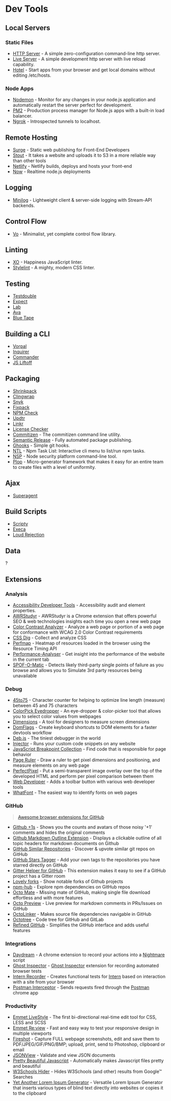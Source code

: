 # Dev Tools

## Local Servers

### Static Files

*   [HTTP Server](https://github.com/indexzero/http-server) - A simple zero-configuration command-line http server.
*   [Live Server](https://github.com/tapio/live-server) - A simple development http server with live reload capability.
*   [Hotel](https://github.com/typicode/hotel) - Start apps from your browser and get local domains without editing /etc/hosts.

### Node Apps

*   [Nodemon](https://github.com/remy/nodemon) - Monitor for any changes in your node.js application and automatically restart the server perfect for development.
*   [PM2](https://github.com/Unitech/pm2) - Production process manager for Node.js apps with a built-in load balancer.
*   [Ngrok](https://github.com/inconshreveable/ngrok) - Introspected tunnels to localhost.

## Remote Hosting

*   [Surge](https://surge.sh/) - Static web publishing for Front-End Developers
*   [Stout](http://stout.is/) - It takes a website and uploads it to S3 in a more reliable way than other tools
*   [Netlify](https://www.netlify.com/) - Netlify builds, deploys and hosts your front-end
*   [Now](https://zeit.co/now) - Realtime node.js deployments

## Logging

*   [Minilog](https://github.com/mixu/minilog) - Lightweight client & server-side logging with Stream-API backends.

## Control Flow

*   [Vo](https://github.com/matthewmueller/vo) - Minimalist, yet complete control flow library.

## Linting

*   [XO](https://github.com/sindresorhus/xo) - Happiness JavaScript linter.
*   [Stylelint](https://github.com/stylelint/stylelint) - A mighty, modern CSS linter. 

## Testing

*   [Testdouble](https://github.com/testdouble/testdouble.js)
*   [Expect](https://github.com/Automattic/expect.js)
*   [Lab](https://github.com/hapijs/lab)
*   [Ava](https://github.com/sindresorhus/ava)
*   [Blue Tape](https://github.com/spion/blue-tape)

## Building a CLI

*   [Vorpal](https://github.com/dthree/vorpal)
*   [Inquirer](https://github.com/SBoudrias/Inquirer.js)
*   [Commander](https://github.com/tj/commander.js)
*   [JS Liftoff](https://github.com/js-cli/js-liftoff)

## Packaging

*   [Shrinkpack](https://github.com/JamieMason/shrinkpack)
*   [Clingwrap](https://github.com/goodeggs/clingwrap)
*   [Snyk](https://github.com/Snyk/snyk)
*   [Fixpack](https://github.com/HenrikJoreteg/fixpack)
*   [NPM Check](https://github.com/dylang/npm-check)
*   [Updtr](https://github.com/peerigon/updtr)
*   [Linkr](https://github.com/fusionalliance/linkr)
*   [License Checker](https://github.com/davglass/license-checker)
*   [Commitizen](https://github.com/commitizen/cz-cli) - The commitizen command line utility.
*   [Semantic Release](https://github.com/semantic-release/semantic-release) - Fully automated package publishing.
*   [Ghooks](https://github.com/gtramontina/ghooks) - Simple git hooks.
*   [NTL](https://github.com/ruyadorno/ntl) - Npm Task List: Interactive cli menu to list/run npm tasks.
*   [NSP](https://github.com/nodesecurity/nsp) - Node security platform command-line tool.
*   [Plop](https://github.com/amwmedia/plop) - Micro-generator framework that makes it easy for an entire team to create files with a level of uniformity.

## Ajax

*   [Superagent](https://github.com/visionmedia/superagent)

## Build Scripts

*   [Scripty](https://github.com/testdouble/scripty)
*   [Execa](https://github.com/sindresorhus/execa)
*   [Loud Rejection](https://github.com/sindresorhus/loud-rejection)

## Data

?

## Extensions

### Analysis

*   [Accessibility Developer Tools](https://chrome.google.com/webstore/detail/accessibility-developer-t/fpkknkljclfencbdbgkenhalefipecmb) - Accessibility audit and element properties.
*   [AWRStudyr](https://chrome.google.com/webstore/detail/awrstudyr/mbkehkfjhncahcaggkncdaacfnikmoid) - AWRStudyr is a Chrome extension that offers powerful SEO & web technologies insights each time you open a new web page
*   [Color Contrast Analyzer](https://chrome.google.com/webstore/detail/color-contrast-analyzer/dagdlcijhfbmgkjokkjicnnfimlebcll) - Analyze a web page or portion of a web page for conformance with WCAG 2.0 Color Contrast requirements
*   [CSS Dig](https://chrome.google.com/webstore/detail/css-dig/lpnhmlhomomelfkcjnkcacofhmggjmco) - Collect and analyze CSS
*   [Perfmap](https://chrome.google.com/webstore/detail/perfmap/hgpnhiajcdppfbogcpfdgcceepgkhdmk) - Heatmap of resources loaded in the browser using the Resource Timing API
*   [Performance-Analyser](https://chrome.google.com/webstore/detail/performance-analyser/djgfmlohefpomchfabngccpbaflcahjf) - Get insight into the performance of the website in the current tab
*   [SPOF-O-Matic](https://chrome.google.com/webstore/detail/spof-o-matic/plikhggfbplemddobondkeogomgoodeg) - Detects likely third-party single points of failure as you browse and allows you to Simulate 3rd party resources being unavailable

### Debug

*   [45to75](https://chrome.google.com/webstore/detail/45to75/efmppndinjbljeellfdkpghgblenbcdd) - Character counter for helping to optimize line length (measure) between 45 and 75 characters
*   [ColorPick Eyedropper](https://chrome.google.com/webstore/detail/colorpick-eyedropper/ohcpnigalekghcmgcdcenkpelffpdolg) - An eye-dropper & color-picker tool that allows you to select color values from webpages
*   [Dimensions](https://chrome.google.com/webstore/detail/dimensions/baocaagndhipibgklemoalmkljaimfdj) - A tool for designers to measure screen dimensions
*   [DomFlags](https://chrome.google.com/webstore/detail/domflags/nindoglnpjcjoaheijieagogboabafkc) - Create keyboard shortcuts to DOM elements for a faster devtools workflow
*   [Deb.js](https://chrome.google.com/webstore/detail/debjs/egmeoknjmgikkkcdicmajkbkmkcmbiah) - The tiniest debugger in the world
*   [Injector](https://chrome.google.com/webstore/detail/injector/bfdonckegflhbiamlmidciapolfccmmb) - Runs your custom code snippets on any website
*   [JavaScript Breakpoint Collection](https://chrome.google.com/webstore/detail/javascript-breakpoint-col/kgpjjblahlmjlfljfpcneapmeblichbp) - Find code that is responsible for page behavior
*   [Page Ruler](https://chrome.google.com/webstore/detail/page-ruler/jlpkojjdgbllmedoapgfodplfhcbnbpn) - Draw a ruler to get pixel dimensions and positioning, and measure elements on any web page
*   [PerfectPixel](https://chrome.google.com/webstore/detail/perfectpixel-by-welldonec/dkaagdgjmgdmbnecmcefdhjekcoceebi) -  Put a semi-transparent image overlay over the top of the developed HTML and perform per pixel comparison between them
*   [Web Developer](https://chrome.google.com/webstore/detail/web-developer/bfbameneiokkgbdmiekhjnmfkcnldhhm) - Adds a toolbar button with various web developer tools
*   [WhatFont](https://chrome.google.com/webstore/detail/whatfont/jabopobgcpjmedljpbcaablpmlmfcogm/related) - The easiest way to identify fonts on web pages

### GitHub

> [Awesome browser extensions for GitHub](https://github.com/stefanbuck/awesome-browser-extensions-for-github)

*   [Github +1s](https://chrome.google.com/webstore/detail/github-%201s/lddfkkebajnpiicnpfamebilmhamkeme) - Shows you the counts and avatars of those noisy '+1' comments and hides the original comments
*   [Github Markdown Outline Extension](https://chrome.google.com/webstore/detail/github-markdown-outline-e/gccinjjdbfdkkkebfbeipopijjfohfgj) - Displays a clickable outline of all topic headers for markdown documents on Github
*   [GitHub Similar Repositories](https://chrome.google.com/webstore/detail/github-similar-repositori/ilohmipmgoellpajalkccofkgdheomfh) - Discover & upvote similar git repos on GitHub
*   [GitHub Stars Tagger](https://chrome.google.com/webstore/detail/github-stars-tagger/aaihhjepepgajmehjdmfkofegfddcabc) - Add your own tags to the repositories you have starred directly on GitHub
*   [Gitter Helper for GitHub](https://chrome.google.com/webstore/detail/gitter-helper-for-github/apahfabdianobklhejoojcpmoegaolpi) - This extension makes it easy to see if a GitHub project has a Gitter room
*   [Lovely forks](https://chrome.google.com/webstore/detail/lovely-forks/ialbpcipalajnakfondkflpkagbkdoib) - Show notable forks of Github projects
*   [npm-hub](https://chrome.google.com/webstore/detail/npm-hub/kbbbjimdjbjclaebffknlabpogocablj) - Explore npm dependencies on GitHub repos
*   [Octo Mate](https://chrome.google.com/webstore/detail/octo-mate/baggcehellihkglakjnmnhpnjmkbmpkf/related) - Missing mate of GitHub, making single file download effortless and with more features
*   [Octo Preview](https://chrome.google.com/webstore/detail/octo-preview/elomekmlfonmdhmpmdfldcjgdoacjcba) - Live preview for markdown comments in PRs/Issues on GitHub
*   [OctoLinker](https://chrome.google.com/webstore/detail/octolinker/jlmafbaeoofdegohdhinkhilhclaklkp) - Makes source file dependencies navigable in GitHub 
*   [Octotree](https://chrome.google.com/webstore/detail/octotree/bkhaagjahfmjljalopjnoealnfndnagc) - Code tree for GitHub and GitLab
*   [Refined GitHub](https://chrome.google.com/webstore/detail/refined-github/hlepfoohegkhhmjieoechaddaejaokhf) - Simplifies the GitHub interface and adds useful features

### Integrations

*   [Daydream](https://chrome.google.com/webstore/detail/daydream/oajnmbophdhdobfpalhkfgahchpcoali) - A chrome extension to record your actions into a [Nightmare](http://www.nightmarejs.org/) script
*   [Ghost Inspector](https://chrome.google.com/webstore/detail/ghost-inspector-automated/aicdiabnghjnejfempeinmnphllefehc) - [Ghost Inspector](https://app.ghostinspector.com/) extension for recording automated browser tests
*   [Intern Recorder](https://chrome.google.com/webstore/detail/intern-recorder/oalhlikaceknjlnmoombecafnmhbbgna) - Creates functional tests for [Intern](https://theintern.github.io/intern/#what-is-intern) based on interaction with a site from your browser
*   [Postman Interceptor](https://chrome.google.com/webstore/detail/postman-interceptor/aicmkgpgakddgnaphhhpliifpcfhicfo) - Sends requests fired through the [Postman](https://www.getpostman.com/) chrome app

### Productivity

*   [Emmet LiveStyle](https://chrome.google.com/webstore/detail/emmet-livestyle/diebikgmpmeppiilkaijjbdgciafajmg) - The first bi-directional real-time edit tool for CSS, LESS and SCSS
*   [Emmet Re:view](https://chrome.google.com/webstore/detail/emmet-review/epejoicbhllgiimigokgjdoijnpaphdp) - Fast and easy way to test your responsive design in multiple viewports
*   [Fireshot](https://chrome.google.com/webstore/detail/capture-webpage-screensho/mcbpblocgmgfnpjjppndjkmgjaogfceg) - Capture FULL webpage screenshots, edit and save them to PDF/JPEG/GIF/PNG/BMP; upload, print, send to Photoshop, clipboard or email
*   [JSONView](https://chrome.google.com/webstore/detail/jsonview/chklaanhfefbnpoihckbnefhakgolnmc) - Validate and view JSON documents
*   [Pretty Beautiful Javascript](https://chrome.google.com/webstore/detail/pretty-beautiful-javascri/piekbefgpgdecckjcpffhnacjflfoddg) - Automatically makes Javascript files pretty and beautiful
*   [W3Schools Hider](https://chrome.google.com/webstore/detail/w3schools-hider/igiahejkpbnbnekdaefddmdceocmjpll) - Hides W3Schools (and other) results from Google™ Searches
*   [Yet Another Lorem Ipsum Generator](https://chrome.google.com/webstore/detail/yet-another-lorem-ipsum-g/jffcmkkfbampimhpimhofhhkanhflfce) - Versatile Lorem Ipsum Generator that inserts various types of blind text directly into websites or copies it to the clipboard
